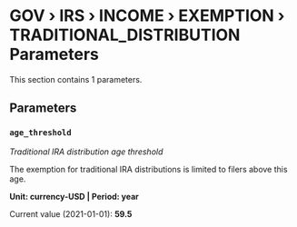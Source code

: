 # GOV › IRS › INCOME › EXEMPTION › TRADITIONAL_DISTRIBUTION Parameters

This section contains 1 parameters.

## Parameters

### `age_threshold`
*Traditional IRA distribution age threshold*

The exemption for traditional IRA distributions is limited to filers above this age.

**Unit: currency-USD | Period: year**

Current value (2021-01-01): **59.5**

